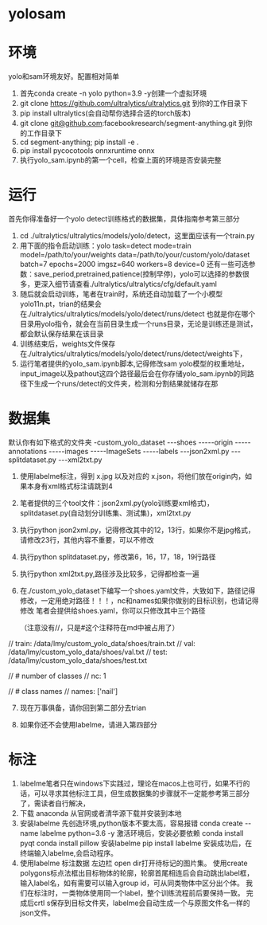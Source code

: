 # yolosam
# 环境
yolo和sam环境友好。配置相对简单
1. 首先conda create -n yolo python=3.9 -y创建一个虚拟环境
2. git clone https://github.com/ultralytics/ultralytics.git 到你的工作目录下
3. pip install ultralytics(会自动帮你选择合适的torch版本)
4. git clone git@github.com:facebookresearch/segment-anything.git 到你的工作目录下
5. cd segment-anything; pip install -e .
6. pip install pycocotools onnxruntime onnx
7. 执行yolo_sam.ipynb的第一个cell，检查上面的环境是否安装完整

# 运行
首先你得准备好一个yolo detect训练格式的数据集，具体指南参考第三部分
1. cd ./ultralytics/ultralytics/models/yolo/detect，这里面应该有一个train.py
2. 用下面的指令启动训练：yolo task=detect mode=train model=/path/to/your/weights data=/path/to/your/custom/yolo/dataset batch=7 epochs=2000 imgsz=640 workers=8 device=0 
还有一些可选参数：save_period,pretrained,patience(控制早停)，yolo可以选择的参数很多，更深入细节请查看./ultralytics/ultralytics/cfg/default.yaml
3. 随后就会启动训练，笔者在train时，系统还自动加载了一个小模型yolo11n.pt，trian的结果会在./ultralytics/ultralytics/models/yolo/detect/runs/detect
   也就是你在哪个目录用yolo指令，就会在当前目录生成一个runs目录，无论是训练还是测试，都会默认保存结果在该目录
4. 训练结束后，weights文件保存在./ultralytics/ultralytics/models/yolo/detect/runs/detect/weights下，
5. 运行笔者提供的yolo_sam.ipynb脚本,记得修改sam yolo模型的权重地址，input_image以及pathout这四个路径最后会在你存储yolo_sam.ipynb的同路径下生成一个runs/detect的文件夹，检测和分割结果就储存在那

# 数据集
默认你有如下格式的文件夹
-custom_yolo_dataset
---shoes
-----origin
-----annotations
-----images
-----ImageSets
-----labels
---json2xml.py
---splitdataset.py
---xml2txt.py
1. 使用labelme标注，得到 x.jpg 以及对应的 x.json，将他们放在origin内，如果本身有xml格式标注请跳到4
2. 笔者提供的三个tool文件：json2xml.py(yolo训练要xml格式)，splitdataset.py(自动划分训练集、测试集)，xml2txt.py
3. 执行python json2xml.py，记得修改其中的12，13行，如果你不是jpg格式，请修改23行，其他内容不重要，可以不修改
4. 执行python splitdataset.py，修改第6，16，17，18，19行路径
5. 执行python xml2txt.py,路径涉及比较多，记得都检查一遍
6. 在./custom_yolo_dataset下编写一个shoes.yaml文件，大致如下，路径记得修改，一定用绝对路径！！！，nc和names如果你做别的目标识别，也请记得修改
   笔者会提供给shoes.yaml，你可以只修改其中三个路径

   （注意没有//，只是#这个注释符在md中被占用了）
   
// train: /data/lmy/custom_yolo_data/shoes/train.txt
// val: /data/lmy/custom_yolo_data/shoes/val.txt
// test: /data/lmy/custom_yolo_data/shoes/test.txt

// # number of classes
// nc: 1

// # class names
// names: ['nail']

7. 现在万事俱备，请你回到第二部分去trian

8. 如果你还不会使用labelme，请进入第四部分

# 标注
1. labelme笔者只在windows下实践过，理论在macos上也可行，如果不行的话，可以寻求其他标注工具，但生成数据集的步骤就不一定能参考第三部分了，需读者自行解决，
2. 下载 anaconda
从官网或者清华源下载并安装到本地
3. 安装labelme
先创造环境,python版本不要太高，容易报错
conda create --name labelme python=3.6 -y
激活环境后，安装必要依赖
conda install pyqt
conda install pillow
安装labelme
pip install labelme
安装成功后，在终端输入labelme,会启动程序。
4. 使用labelme 标注数据
左边栏 open dir打开待标记的图片集。
使用create polygons标点法框出目标物体的轮廓，轮廓首尾相连后会自动跳出label框，输入label名，如有需要可以输入group id，可从同类物体中区分出个体。
我们在标注时，一类物体使用同一个label，整个训练流程前后要保持一致。
完成后crtl s保存到目标文件夹，labelme会自动生成一个与原图文件名一样的json文件。
